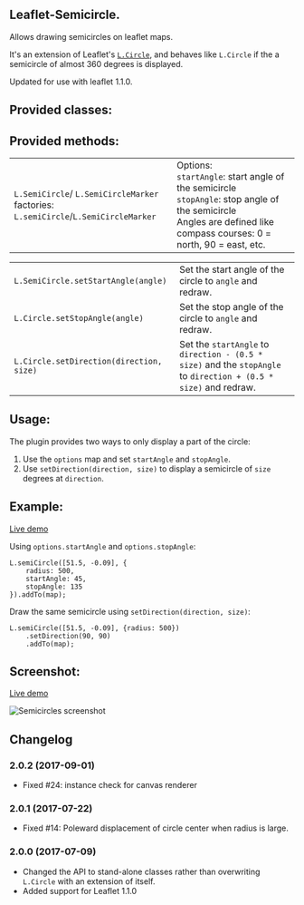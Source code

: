 Leaflet-Semicircle.
-------------------

Allows drawing semicircles on leaflet maps.

It's an extension of Leaflet's [`L.Circle`](http://leafletjs.com/reference-1.1.0.html#circle),
and behaves like `L.Circle` if the a semicircle of almost 360 degrees is displayed.

Updated for use with leaflet 1.1.0.

## Provided classes: ##
<table>
<tr>
    <td>
        <code>L.SemiCircle</code>/
        <code>L.SemiCircleMarker</code><br />
        factories: <code>L.semiCircle</code>/<code>L.SemiCircleMarker</code>
    </td>
    <td>
        Options:<br />
        <code>startAngle</code>: start angle of the semicircle <br />
        <code>stopAngle</code>: stop angle of the semicircle<br />
        Angles are defined like compass courses: 0 = north, 90 = east, etc.
    </td>
</tr>

## Provided methods: ##
<table>
<tr>
    <td><code>L.SemiCircle.setStartAngle(angle)</code></td>
    <td>Set the start angle of the circle to <code>angle</code> and redraw.</td>
</tr>
<tr>
    <td><code>L.Circle.setStopAngle(angle)</code></td>
    <td>Set the stop angle of the circle to <code>angle</code> and redraw.</td>
</tr>
<tr>
    <td><code>L.Circle.setDirection(direction, size)</code></td>
    <td>Set the <code>startAngle</code> to <code>direction - (0.5 * size)</code> and the <code>stopAngle</code> to <code>direction + (0.5 * size)</code> and redraw.</td>
</tr>
</table>

## Usage:
The plugin provides two ways to only display a part of the circle:
1. Use the `options` map and set `startAngle` and `stopAngle`.
2. Use `setDirection(direction, size)` to display a semicircle of `size` degrees at `direction`.

## Example:
[Live demo](http://jieter.github.com/Leaflet-semicircle/examples/semicircle.html)

Using `options.startAngle` and `options.stopAngle`:
```
L.semiCircle([51.5, -0.09], {
    radius: 500,
	startAngle: 45,
	stopAngle: 135
}).addTo(map);
```

Draw the same semicircle using `setDirection(direction, size)`:
```
L.semiCircle([51.5, -0.09], {radius: 500})
	.setDirection(90, 90)
	.addTo(map);
```

## Screenshot:

[Live demo](http://jieter.github.com/Leaflet-semicircle/examples/semicircle.html)

![Semicircles screenshot](screenshot.png)

## Changelog

### 2.0.2 (2017-09-01)
 - Fixed #24: instance check for canvas renderer

### 2.0.1 (2017-07-22)
 - Fixed #14: Poleward displacement of circle center when radius is large.

### 2.0.0 (2017-07-09)
 - Changed the API to stand-alone classes rather than overwriting `L.Circle` with an extension of itself.
 - Added support for Leaflet 1.1.0
